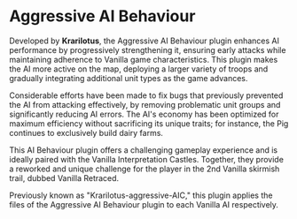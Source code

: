 # Aggressive AI Behaviour

Developed by **Krarilotus**, the Aggressive AI Behaviour plugin enhances AI performance by progressively strengthening it, ensuring early attacks while maintaining adherence to Vanilla game characteristics. This plugin makes the AI more active on the map, deploying a larger variety of troops and gradually integrating additional unit types as the game advances.

Considerable efforts have been made to fix bugs that previously prevented the AI from attacking effectively, by removing problematic unit groups and significantly reducing AI errors. The AI's economy has been optimized for maximum efficiency without sacrificing its unique traits; for instance, the Pig continues to exclusively build dairy farms.

This AI Behaviour plugin offers a challenging gameplay experience and is ideally paired with the Vanilla Interpretation Castles. Together, they provide a reworked and unique challenge for the player in the 2nd Vanilla skirmish trail, dubbed Vanilla Retraced.

Previously known as "Krarilotus-aggressive-AIC," this plugin applies the files of the Aggressive AI Behaviour plugin to each Vanilla AI respectively.

